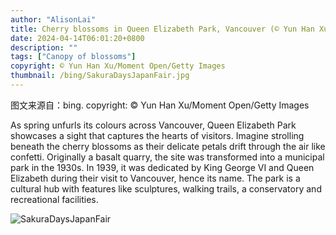 ```yaml
---
author: "AlisonLai"
title: Cherry blossoms in Queen Elizabeth Park, Vancouver (© Yun Han Xu/Moment Open/Getty Images)
date: 2024-04-14T06:01:20+0800
description: ""
tags: ["Canopy of blossoms"]
copyright: © Yun Han Xu/Moment Open/Getty Images
thumbnail: /bing/SakuraDaysJapanFair.jpg
---
```

图文来源自：bing.  copyright: © Yun Han Xu/Moment Open/Getty Images

As spring unfurls its colours across Vancouver, Queen Elizabeth Park showcases a sight that captures the hearts of visitors. Imagine strolling beneath the cherry blossoms as their delicate petals drift through the air like confetti. Originally a basalt quarry, the site was transformed into a municipal park in the 1930s. In 1939, it was dedicated by King George VI and Queen Elizabeth during their visit to Vancouver, hence its name. The park is a cultural hub with features like sculptures, walking trails, a conservatory and recreational facilities.

![SakuraDaysJapanFair](/bing/SakuraDaysJapanFair.jpg)